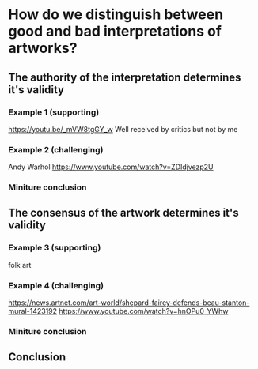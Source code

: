 # How do we distinguish between good and bad interpretations of artworks?
## The authority of the interpretation determines it's validity

### Example 1 (supporting)
https://youtu.be/_mVW8tgGY_w 
Well received by critics but not by me
### Example 2 (challenging)
Andy Warhol
https://www.youtube.com/watch?v=ZDIdjvezp2U 
### Miniture conclusion

## The consensus of the artwork determines it's validity

### Example 3 (supporting)
folk art
### Example 4 (challenging)
https://news.artnet.com/art-world/shepard-fairey-defends-beau-stanton-mural-1423192
https://www.youtube.com/watch?v=hnOPu0_YWhw
### Miniture conclusion

## Conclusion
